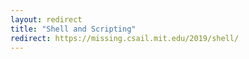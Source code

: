 ```yaml
---
layout: redirect
title: "Shell and Scripting"
redirect: https://missing.csail.mit.edu/2019/shell/
---
```

